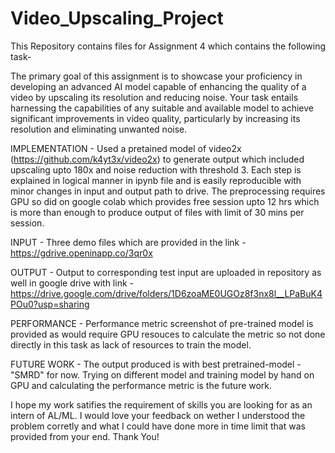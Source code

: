 # Video_Upscaling_Project
This Repository contains files for Assignment 4 which contains the following task- 

The primary goal of this assignment is to showcase your proficiency in developing an
advanced AI model capable of enhancing the quality of a video by upscaling its
resolution and reducing noise. Your task entails harnessing the capabilities of any
suitable and available model to achieve significant improvements in video quality,
particularly by increasing its resolution and eliminating unwanted noise.

IMPLEMENTATION - Used a pretained model of video2x (https://github.com/k4yt3x/video2x)  to generate output which included upscaling upto 180x and noise reduction with threshold 3. Each step is explained in logical manner in ipynb file and is easily reproducible with minor changes in input and output path to drive. The preprocessing requires GPU so did on google colab which provides free session upto 12 hrs which is more than enough to produce output of files with limit of 30 mins per session.

INPUT - Three demo files which are provided in the link - https://gdrive.openinapp.co/3qr0x

OUTPUT - Output to corresponding test input are uploaded in repository as well in google drive with link - https://drive.google.com/drive/folders/1D6zoaME0UGOz8f3nx8l__LPaBuK4POu0?usp=sharing

PERFORMANCE - Performance metric screenshot of pre-trained model is provided as would require GPU resouces to calculate the metric so not done directly in this task as lack of resources to train the model. 

FUTURE WORK - The output produced is with best pretrained-model - "SMRD" for now. Trying on different model and training model by hand on GPU and calculating the performance metric is the future work.

I hope my work satifies the requirement of skills you are looking for as an intern of AL/ML. I would love your feedback on wether I understood the problem corretly and what I could have done more in time limit that was provided from your end. Thank You!
